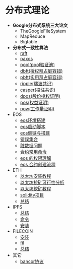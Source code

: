 # 分布式理论
- **Google分布式系统三大论文**
    - TheGoogleFileSystem
    - MapReduce
    - Bigtable
- **分布式一致性算法**
  - [raft](ALGO/raft.md)
  - [paxos](ALGO/paxos.md)
  - [pool(pool验证池)](ALGO/pool.md)
  - [dbft(授权拜占庭容错)](ALGO/dbft.md)
  - [pbft(实用拜占庭容错)](ALGO/pbft.md)
  - [ripple(瑞波共识)](ALGO/ripple.md)
  - [casper(投注共识)](ALGO/casper.md)
  - [dpos(股份授权证明)](ALGO/dpos.md)
  - [pos(权益证明)](ALGO/pos.md)
  - [pow(工作量证明)](ALGO/pow.md)
- EOS
    - [eos环境搭建](EOS/INSTALL/README.md)
    - [eos启动脚本](EOS/RUN/README.md)
    - [eos侧链与搭建](EOS/side_chain.md)
    - [错误集合](EOS/ERRORS.md)
    - [脏数据问题](EOS/DIRTY_DATA.md)
    - [合约常用命令](EOS/CMD.md)
    - [eos 的权限理解](EOS/permission.md)
    - [eos 合约创建流程](EOS/eos_contract_guide.md)
- ETH
    - [以太坊安装教程](ETH/install.md)
    - [以太坊挖矿可行性分析](ETH/mine_analysis.md)
    - [以太坊挖矿教程](ETH/miner.md)
    - [solidity项目](ETH/solidity.md)
    - [总结](ETH/summary.md)
- IPFS
    - [总结](IPFS/summary.md)
    - [命令](IPFS/cmd.md)
    - [安装](IPFS/install.md)
- FILECOIN
    - [安装](FILECOIN/INSTALL/README.md)
    - [fil](FILECOIN/fil.md)
    - [总结](FILECOIN/summary.md)
- 其它
    - [bancor协议](OTHER/bancor.md)

